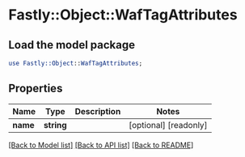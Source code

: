 # Fastly::Object::WafTagAttributes

## Load the model package
```perl
use Fastly::Object::WafTagAttributes;
```

## Properties
Name | Type | Description | Notes
------------ | ------------- | ------------- | -------------
**name** | **string** |  | [optional] [readonly] 

[[Back to Model list]](../README.md#documentation-for-models) [[Back to API list]](../README.md#documentation-for-api-endpoints) [[Back to README]](../README.md)


